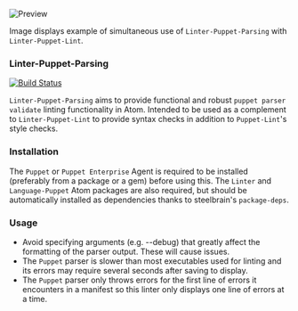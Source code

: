 ![Preview](https://raw.githubusercontent.com/mschuchard/linter-puppet-parsing/master/linter_puppet_parsing.png)

Image displays example of simultaneous use of `Linter-Puppet-Parsing` with `Linter-Puppet-Lint`.

### Linter-Puppet-Parsing
[![Build Status](https://travis-ci.org/mschuchard/linter-puppet-parsing.svg?branch=master)](https://travis-ci.org/mschuchard/linter-puppet-parsing)

`Linter-Puppet-Parsing` aims to provide functional and robust `puppet parser validate` linting functionality in Atom. Intended to be used as a complement to `Linter-Puppet-Lint` to provide syntax checks in addition to `Puppet-Lint`'s style checks.

### Installation
The `Puppet` or `Puppet Enterprise` Agent is required to be installed (preferably from a package or a gem) before using this. The `Linter` and `Language-Puppet` Atom packages are also required, but should be automatically installed as dependencies thanks to steelbrain's `package-deps`.

### Usage
- Avoid specifying arguments (e.g. --debug) that greatly affect the formatting of the parser output.  These will cause issues.
- The `Puppet` parser is slower than most executables used for linting and its errors may require several seconds after saving to display.
- The `Puppet` parser only throws errors for the first line of errors it encounters in a manifest so this linter only displays one line of errors at a time.
